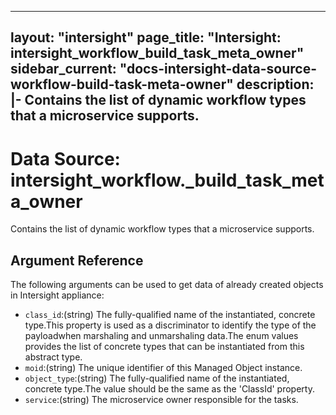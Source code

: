 
---
layout: "intersight"
page_title: "Intersight: intersight_workflow_build_task_meta_owner"
sidebar_current: "docs-intersight-data-source-workflow-build-task-meta-owner"
description: |-
Contains the list of dynamic workflow types that a microservice supports.
---

# Data Source: intersight_workflow._build_task_meta_owner
Contains the list of dynamic workflow types that a microservice supports.
## Argument Reference
The following arguments can be used to get data of already created objects in Intersight appliance:
* `class_id`:(string) The fully-qualified name of the instantiated, concrete type.This property is used as a discriminator to identify the type of the payloadwhen marshaling and unmarshaling data.The enum values provides the list of concrete types that can be instantiated from this abstract type. 
* `moid`:(string) The unique identifier of this Managed Object instance. 
* `object_type`:(string) The fully-qualified name of the instantiated, concrete type.The value should be the same as the 'ClassId' property. 
* `service`:(string) The microservice owner responsible for the tasks. 
